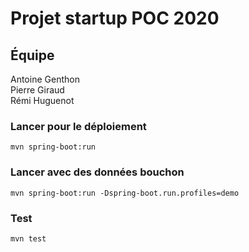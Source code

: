 # Projet startup POC 2020

## Équipe

Antoine Genthon\
Pierre Giraud\
Rémi Huguenot

### Lancer pour le déploiement

```
mvn spring-boot:run
```

### Lancer avec des données bouchon

```
mvn spring-boot:run -Dspring-boot.run.profiles=demo
```

### Test

```
mvn test
```